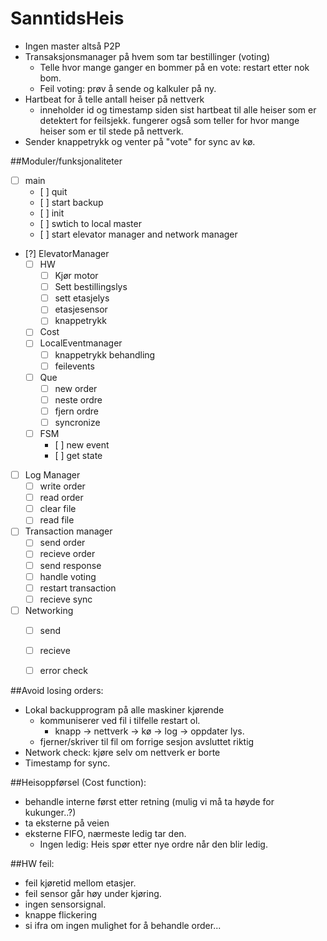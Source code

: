 # SanntidsHeis
- Ingen master altså P2P
- Transaksjonsmanager på hvem som tar bestillinger (voting)
	- Telle hvor mange ganger en bommer på en vote: restart etter nok bom.
	- Feil voting: prøv å sende og kalkuler på ny.
- Hartbeat for å telle antall heiser på nettverk
	- inneholder id og timestamp siden sist hartbeat til alle heiser som er detektert for feilsjekk. fungerer også som teller for hvor mange heiser som er til stede på nettverk.
- Sender knappetrykk og venter på "vote" for sync av kø.

##Moduler/funksjonaliteter
- [ ] main
	- [ ] quit
	- [ ] start backup
	- [ ] init
	- [ ] swtich to local master
	- [ ] start elevator manager and network manager
- [?] ElevatorManager
	- [ ] HW
		- [ ] Kjør motor
		- [ ] Sett bestillingslys
		- [ ] sett etasjelys
		- [ ] etasjesensor
		- [ ] knappetrykk
	- [ ] Cost 
	- [ ] LocalEventmanager
		- [ ] knappetrykk behandling
		- [ ] feilevents
	- [ ] Que
		- [ ] new order
		- [ ] neste ordre
		- [ ] fjern ordre
		- [ ] syncronize
	- [ ] FSM
		- [ ] new event
		- [ ] get state
- [ ] Log Manager
	- [ ] write order
	- [ ] read order
	- [ ] clear file
	- [ ] read file
- [ ] Transaction manager
	- [ ] send order
	- [ ] recieve order
	- [ ] send response
	- [ ] handle voting
	- [ ] restart transaction
	- [ ] recieve sync
- [ ] Networking
	- [ ] send
	- [ ] recieve
	- [ ] error check


##Avoid losing orders:
- Lokal backupprogram på alle maskiner kjørende
	- kommuniserer ved fil i tilfelle restart ol.
		- knapp -> nettverk -> kø -> log -> oppdater lys.
	- fjerner/skriver til fil om forrige sesjon avsluttet riktig
- Network check: kjøre selv om nettverk er borte
- Timestamp for sync.

##Heisoppførsel (Cost function):
- behandle interne først etter retning (mulig vi må ta høyde for kukunger..?)
- ta eksterne på veien
- eksterne FIFO, nærmeste ledig tar den.
	- Ingen ledig: Heis spør etter nye ordre når den blir ledig.

##HW feil:
- feil kjøretid mellom etasjer.
- feil sensor går høy under kjøring.
- ingen sensorsignal.
- knappe flickering
- si ifra om ingen mulighet for å behandle order...


